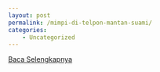 ```yaml
---
layout: post
permalink: /mimpi-di-telpon-mantan-suami/
categories:
    - Uncategorized
---
```


[Baca Selengkapnya](/04)